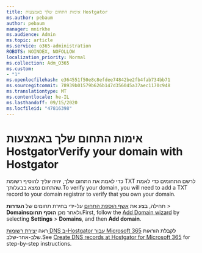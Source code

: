 ```yaml
---
title: אימות התחום שלך באמצעות Hostgator
ms.author: pebaum
author: pebaum
manager: mnirkhe
ms.audience: Admin
ms.topic: article
ms.service: o365-administration
ROBOTS: NOINDEX, NOFOLLOW
localization_priority: Normal
ms.collection: Adm_O365
ms.custom:
- "1"
ms.openlocfilehash: e364551f50e8c8efdee74842be2fb4fab734bb71
ms.sourcegitcommit: 78939b01579b626b147d356045a37aec1170c948
ms.translationtype: MT
ms.contentlocale: he-IL
ms.lasthandoff: 09/15/2020
ms.locfileid: "47816398"
---
```

# <a name="verify-your-domain-with-hostgator"></a><span data-ttu-id="c4be0-102">אימות התחום שלך באמצעות Hostgator</span><span class="sxs-lookup"><span data-stu-id="c4be0-102">Verify your domain with Hostgator</span></span>

<span data-ttu-id="c4be0-103">כדי לאמת את התחום שלך, יהיה עליך להוסיף רשומת TXT לרשם התחומים כדי לאמת שהתחום נמצא בבעלותך.</span><span class="sxs-lookup"><span data-stu-id="c4be0-103">To verify your domain, you will need to add a TXT record to your domain registrar to verify that you own your domain.</span></span> 

<span data-ttu-id="c4be0-104">תחילה, בצע את [אשף הוספת התחום](https://admin.microsoft.com/Adminportal#/Domains) על-ידי בחירת תחומים של **הגדרות** \> **Domains**ולאחר מכן **הוסף תחום**.</span><span class="sxs-lookup"><span data-stu-id="c4be0-104">First, follow the [Add Domain wizard](https://admin.microsoft.com/Adminportal#/Domains) by selecting **Settings** \> **Domains**, and then **Add domain**.</span></span>
  
<span data-ttu-id="c4be0-105">ראה [יצירת רשומות DNS ב-Hostgator עבור Microsoft 365](https://docs.microsoft.com/microsoft-365/admin/dns/create-dns-records-at-hostgator) לקבלת הוראות שלב-אחר-שלב.</span><span class="sxs-lookup"><span data-stu-id="c4be0-105">See [Create DNS records at Hostgator for Microsoft 365](https://docs.microsoft.com/microsoft-365/admin/dns/create-dns-records-at-hostgator) for step-by-step instructions.</span></span>